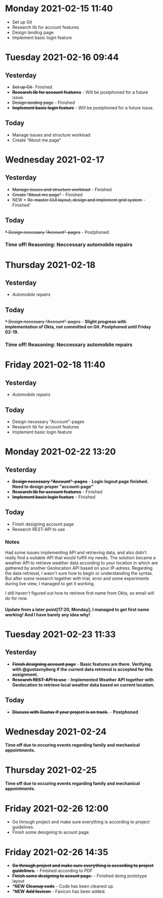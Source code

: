 # Monday 2021-02-15 11:40
* Set up Git
* Research lib for account features
* Design landing page
* Implement basic login feature

# Tuesday 2021-02-16 09:44
## Yesterday
* ~~Set up Git~~- Finished
* **~~Research lib for account features~~** - Will be postphoned for a future issue.
* ~~Design landing page~~ - Finished
* **~~Implement basic login feature~~** - Will be postphoned for a future issue.

## Today
* Manage issues and structure workload
* Create "About me page"

# Wednesday 2021-02-17
## Yesterday
* ~~Manage issues and structure workload~~ - Finished
* ~~Create "About me page"~~ - Finished
* NEW * ~~Re-master GUI layout, design and implement grid system~~ - Finished'

## Today
~~* Design necessary "Account"-pages~~ - Postphoned
### Time off! Reasoning: Neccessary automobile repairs

# Thursday 2021-02-18
## Yesterday
* *Automobile repairs*

## Today
~~* Design necessary "Account"-pages~~ - **Slight progress with implementation of Okta, not committed on Git. Postphoned until Friday 02-19.**
### Time off! Reasoning: Neccessary automobile repairs

# Friday 2021-02-18 11:40
## Yesterday
* *Automobile repairs*

## Today
* Design necessary "Account"-pages
* Research lib for account features
* Implement basic login feature

# Monday 2021-02-22 13:20
## Yesterday
* **~~Design necessary "Account"-pages~~** - **Login logout page finished. Need to design proper "account-page"**
* **~~Research lib for account features~~** - Finished
* **~~Implement basic login feature~~** - Finished

## Today
* Finish designing account page
* Research REST-API to use
### Notes
Had some issues implementing API and retrieving data, and also didn't really find a suitable API that would fulfill my needs.
The solution became a weather API to retrieve weather data according to your location in which are gathered by another Geolocation API based on your IP-adress.
Regarding the data retrieval, I wasn't sure how to begin or understanding the syntax. But after some research together with trial, error and some experiments during live view, I  managed to get it working.

I still haven't figured out how to retrieve first name from Okta, so email will do for now.
#### Update from a later point[17:20, Monday]; I managed to get first name working! And I have barely any idea why!

# Tuesday 2021-02-23 11:33
## Yesterday
* **~~Finish designing account page~~** - **Basic features are there. Verifying with @gustavnyberg if the current data retrieval is accepted for this assignment.**
* **~~Research REST-API to use~~** - **Implemented Weather API together with Geolocation to retrieve local weather data based on current location.**

## Today
* **~~Discuss with Gustav if your project is on track.~~** - **Postphoned**

# Wednesday 2021-02-24
**Time off due to occuring events regarding family and mechanical appointments.**

# Thursday 2021-02-25
**Time off due to occuring events regarding family and mechanical appointments.**

# Friday 2021-02-26 12:00
* Go through project and make sure everything is according to project guidelines.
* Finish some designing to acount page.

# Friday 2021-02-26 14:35
* **~~Go through project and make sure everything is according to project guidelines.~~** - Finished according to PDF
* **~~Finish some designing to acount page.~~** - Finished doing prototype layout
* ***NEW** **~~Cleanup code~~** - Code has been cleaned up.
* ***NEW** **~~Add favicon~~** - Favicon has been added.

